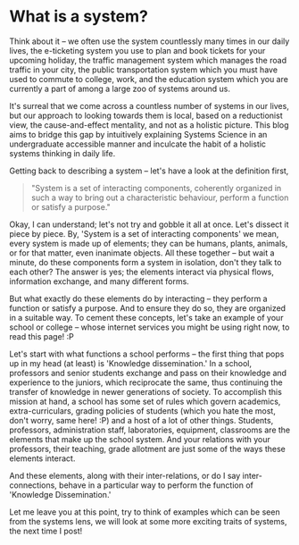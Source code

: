 # What is a system?

Think about it – we often use the system countlessly many times in our daily lives, the e-ticketing system you use to plan and book tickets for your upcoming holiday, the traffic management system which manages the road traffic in your city, the public transportation system which you must have used to commute to college, work, and the education system which you are currently a part of among a large zoo of systems around us. 

It's surreal that we come across a countless number of systems in our lives, but our approach to looking towards them is local, based on a reductionist view, the cause-and-effect mentality, and not as a holistic picture. This blog aims to bridge this gap by intuitively explaining Systems Science in an undergraduate accessible manner and inculcate the habit of a holistic systems thinking in daily life. 

Getting back to describing a system – let's have a look at the definition first, 
> "System is a set of interacting components, coherently organized in such a way to bring out a characteristic behaviour, perform a function or satisfy a purpose."

Okay, I can understand; let's not try and gobble it all at once. Let's dissect it piece by piece. By, 'System is a set of interacting components' we mean, every system is made up of elements; they can be humans, plants, animals, or for that matter, even inanimate objects. All these together – but wait a minute, do these components form a system in isolation, don't they talk to each other? The answer is yes; the elements interact via physical flows, information exchange, and many different forms. 

But what exactly do these elements do by interacting – they perform a function or satisfy a purpose. And to ensure they do so, they are organized in a suitable way. To cement these concepts, let's take an example of your school or college – whose internet services you might be using right now, to read this page! :P

Let's start with what functions a school performs – the first thing that pops up in my head (at least) is 'Knowledge dissemination.' In a school, professors and senior students exchange and pass on their knowledge and experience to the juniors, which reciprocate the same, thus continuing the transfer of knowledge in newer generations of society. To accomplish this mission at hand, a school has some set of rules which govern academics, extra-curriculars, grading policies of students (which you hate the most, don't worry, same here! :P) and a host of a lot of other things. Students, professors, administration staff, laboratories, equipment, classrooms are the elements that make up the school system. And your relations with your professors, their teaching, grade allotment are just some of the ways these elements interact. 

And these elements, along with their inter-relations, or do I say inter-connections, behave in a particular way to perform the function of 'Knowledge Dissemination.'

Let me leave you at this point, try to think of examples which can be seen from the systems lens, we will look at some more exciting traits of systems, the next time I post!
